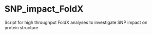 # SNP_impact_FoldX
Script for high throughput FoldX analyses to investigate SNP impact on protein structure
